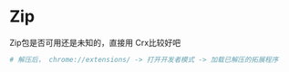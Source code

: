 # Zip

Zip包是否可用还是未知的，直接用 Crx比较好吧

``` bash
# 解压后， chrome://extensions/ -> 打开开发者模式 -> 加载已解压的拓展程序
```
